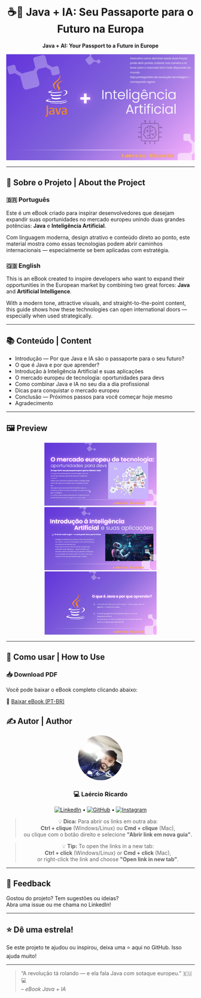 <div align="center">

# ☕🤖 Java + IA: Seu Passaporte para o Futuro na Europa  
**Java + AI: Your Passport to a Future in Europe**

<img src="images/capa-ebook.png" alt="Capa do eBook" width="600"/>

</div>

---

## 📘 Sobre o Projeto | About the Project

### 🇧🇷 Português  
Este é um eBook criado para inspirar desenvolvedores que desejam expandir suas oportunidades no mercado europeu unindo duas grandes potências: **Java** e **Inteligência Artificial**.

Com linguagem moderna, design atrativo e conteúdo direto ao ponto, este material mostra como essas tecnologias podem abrir caminhos internacionais — especialmente se bem aplicadas com estratégia.

### 🇬🇧 English  
This is an eBook created to inspire developers who want to expand their opportunities in the European market by combining two great forces: **Java** and **Artificial Intelligence**.

With a modern tone, attractive visuals, and straight-to-the-point content, this guide shows how these technologies can open international doors — especially when used strategically.

---

## 📚 Conteúdo | Content

- Introdução — Por que Java e IA são o passaporte para o seu futuro?  
- O que é Java e por que aprender?  
- Introdução à Inteligência Artificial e suas aplicações  
- O mercado europeu de tecnologia: oportunidades para devs  
- Como combinar Java e IA no seu dia a dia profissional  
- Dicas para conquistar o mercado europeu  
- Conclusão — Próximos passos para você começar hoje mesmo  
- Agradecimento

---

## 🖼️ Preview

<div align="center">
  <img src="images/pagina2.png" width="300" />
  <img src="images/pagina3.png" width="300" />
  <img src="images/pagina4.png" width="300" />
</div>

---

## 🚀 Como usar | How to Use

### 📥 Download PDF  
Você pode baixar o eBook completo clicando abaixo:

📘 [Baixar eBook (PT-BR)](./ebook-java-ia.pdf)


## ✍️ Autor | Author

<div align="center">

<img src="images/laercio-avatar.png" alt="Laércio" width="120" style="border-radius: 50%" />

### 💻 Laércio Ricardo

[![LinkedIn](https://img.shields.io/badge/LinkedIn-%230077B5?style=flat-square&logo=linkedin&logoColor=white)](https://www.linkedin.com/in/laercioricardolima/) • 
[![GitHub](https://img.shields.io/badge/GitHub-%23121011?style=flat-square&logo=github&logoColor=white)](https://github.com/laercioricardolima) • 
[![Instagram](https://img.shields.io/badge/Instagram-%23E4405F?style=flat-square&logo=instagram&logoColor=white)](https://www.instagram.com/laercioricardoo?utm_source=qr&igsh=aDVsN25lc3pjbmZi)

> 💡 **Dica:** Para abrir os links em outra aba:  
> **Ctrl + clique** (Windows/Linux) ou **Cmd + clique** (Mac),  
> ou clique com o botão direito e selecione **"Abrir link em nova guia"**.

> 💡 **Tip:** To open the links in a new tab:  
> **Ctrl + click** (Windows/Linux) or **Cmd + click** (Mac),  
> or right-click the link and choose **"Open link in new tab"**.


</div>

---

## 💬 Feedback

Gostou do projeto? Tem sugestões ou ideias?  
Abra uma issue ou me chama no LinkedIn!

---

## ⭐ Dê uma estrela!

Se este projeto te ajudou ou inspirou, deixa uma ⭐ aqui no GitHub. Isso ajuda muito!

---

> “A revolução tá rolando — e ela fala Java com sotaque europeu.” 🇪🇺💻  
> _– eBook Java + IA_

